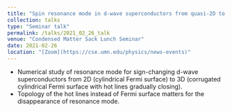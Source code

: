 ```yaml
---
title: "Spin resonance mode in d-wave superconductors from quasi-2D to 3D"
collection: talks
type: "Seminar talk"
permalink: /talks/2021_02_26_talk
venue: "Condensed Matter Sack Lunch Seminar"
date: 2021-02-26
location: "[Zoom](https://cse.umn.edu/physics/news-events)"
---
```


- Numerical study of resonance mode for sign-changing d-wave superconductors from 2D (cylindrical Fermi surface) to 3D (corrugated cylindrical Fermi surface with hot lines gradually closing).
- Topology of the hot lines instead of Fermi surface matters for the disappearance of resonance mode.

